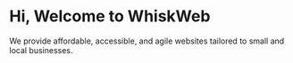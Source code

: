 # Hi, Welcome to WhiskWeb
We provide affordable, accessible, and agile websites
tailored to small and local businesses.
